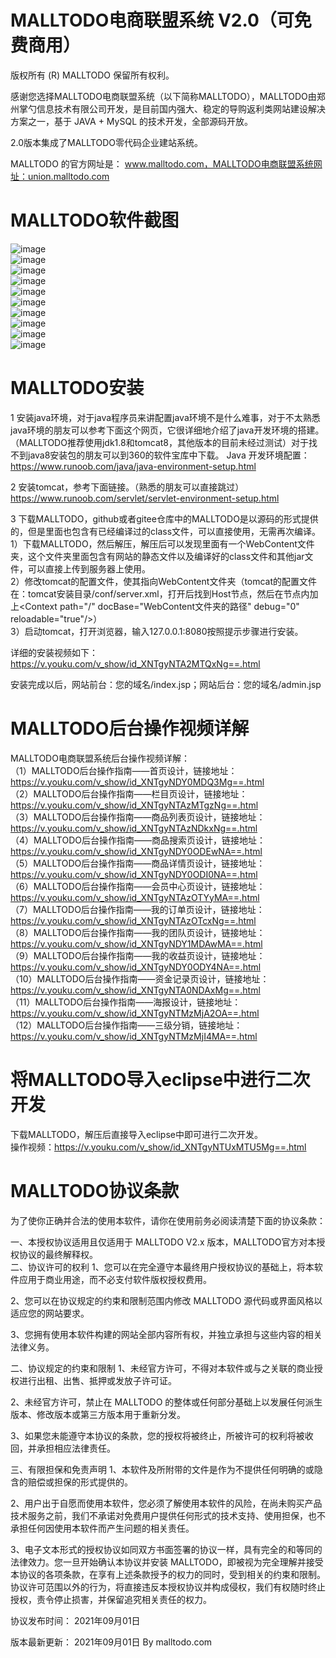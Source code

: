 # MALLTODO电商联盟系统 V2.0（可免费商用）
版权所有 (R) MALLTODO 保留所有权利。

感谢您选择MALLTODO电商联盟系统（以下简称MALLTODO），MALLTODO由郑州掌勺信息技术有限公司开发，是目前国内强大、稳定的导购返利类网站建设解决方案之一，基于 JAVA + MySQL 的技术开发，全部源码开放。

2.0版本集成了MALLTODO零代码企业建站系统。

MALLTODO 的官方网址是： www.malltodo.com，MALLTODO电商联盟系统网址：union.malltodo.com

# MALLTODO软件截图

![image](./readme_images/001.png)  
![image](./readme_images/002.png)  
![image](./readme_images/003.png)  
![image](./readme_images/004.png)  
![image](./readme_images/005.png)  
![image](./readme_images/006.png)  
![image](./readme_images/007.png)  
![image](./readme_images/008.png)  
![image](./readme_images/009.png)  
![image](./readme_images/010.jpg)  

# MALLTODO安装
1 安装java环境，对于java程序员来讲配置java环境不是什么难事，对于不太熟悉java环境的朋友可以参考下面这个网页，它很详细地介绍了java开发环境的搭建。（MALLTODO推荐使用jdk1.8和tomcat8，其他版本的目前未经过测试）对于找不到java8安装包的朋友可以到360的软件宝库中下载。
Java 开发环境配置：https://www.runoob.com/java/java-environment-setup.html

2 安装tomcat，参考下面链接。（熟悉的朋友可以直接跳过）
https://www.runoob.com/servlet/servlet-environment-setup.html

3 下载MALLTODO，github或者gitee仓库中的MALLTODO是以源码的形式提供的，但是里面也包含有已经编译过的class文件，可以直接使用，无需再次编译。  
1）下载MALLTODO，然后解压，解压后可以发现里面有一个WebContent文件夹，这个文件夹里面包含有网站的静态文件以及编译好的class文件和其他jar文件，可以直接上传到服务器上使用。  
2）修改tomcat的配置文件，使其指向WebContent文件夹（tomcat的配置文件在：tomcat安装目录/conf/server.xml，打开后找到Host节点，然后在节点内加上\<Context path="/" docBase="WebContent文件夹的路径" debug="0" reloadable="true"/>）  
3）启动tomcat，打开浏览器，输入127.0.0.1:8080按照提示步骤进行安装。

详细的安装视频如下：  
https://v.youku.com/v_show/id_XNTgyNTA2MTQxNg==.html

安装完成以后，网站前台：您的域名/index.jsp；网站后台：您的域名/admin.jsp  

# MALLTODO后台操作视频详解
MALLTODO电商联盟系统后台操作视频详解：  
（1）MALLTODO后台操作指南——首页设计，链接地址：https://v.youku.com/v_show/id_XNTgyNDY0MDQ3Mg==.html  
（2）MALLTODO后台操作指南——栏目页设计，链接地址：https://v.youku.com/v_show/id_XNTgyNTAzMTgzNg==.html  
（3）MALLTODO后台操作指南——商品列表页设计，链接地址：https://v.youku.com/v_show/id_XNTgyNTAzNDkxNg==.html  
（4）MALLTODO后台操作指南——商品搜索页设计，链接地址：https://v.youku.com/v_show/id_XNTgyNDY0ODEwNA==.html  
（5）MALLTODO后台操作指南——商品详情页设计，链接地址：https://v.youku.com/v_show/id_XNTgyNDY0ODI0NA==.html  
（6）MALLTODO后台操作指南——会员中心页设计，链接地址：https://v.youku.com/v_show/id_XNTgyNTAzOTYyMA==.html  
（7）MALLTODO后台操作指南——我的订单页设计，链接地址：https://v.youku.com/v_show/id_XNTgyNTAzOTcxNg==.html  
（8）MALLTODO后台操作指南——我的团队页设计，链接地址：https://v.youku.com/v_show/id_XNTgyNDY1MDAwMA==.html  
（9）MALLTODO后台操作指南——我的收益页设计，链接地址：https://v.youku.com/v_show/id_XNTgyNDY0ODY4NA==.html  
（10）MALLTODO后台操作指南——资金记录页设计，链接地址：https://v.youku.com/v_show/id_XNTgyNTA0NDAxMg==.html  
（11）MALLTODO后台操作指南——海报设计，链接地址：https://v.youku.com/v_show/id_XNTgyNTMzMjA2OA==.html  
（12）MALLTODO后台操作指南——三级分销，链接地址：https://v.youku.com/v_show/id_XNTgyNTMzMjI4MA==.html  

# 将MALLTODO导入eclipse中进行二次开发
下载MALLTODO，解压后直接导入eclipse中即可进行二次开发。  
操作视频：https://v.youku.com/v_show/id_XNTgyNTUxMTU5Mg==.html

# MALLTODO协议条款
为了使你正确并合法的使用本软件，请你在使用前务必阅读清楚下面的协议条款：

一、本授权协议适用且仅适用于 MALLTODO V2.x 版本，MALLTODO官方对本授权协议的最终解释权。  
二、协议许可的权利
1、您可以在完全遵守本最终用户授权协议的基础上，将本软件应用于商业用途，而不必支付软件版权授权费用。

2、您可以在协议规定的约束和限制范围内修改 MALLTODO 源代码或界面风格以适应您的网站要求。

3、您拥有使用本软件构建的网站全部内容所有权，并独立承担与这些内容的相关法律义务。

二、协议规定的约束和限制
1、未经官方许可，不得对本软件或与之关联的商业授权进行出租、出售、抵押或发放子许可证。

2、未经官方许可，禁止在 MALLTODO 的整体或任何部分基础上以发展任何派生版本、修改版本或第三方版本用于重新分发。

3、如果您未能遵守本协议的条款，您的授权将被终止，所被许可的权利将被收回，并承担相应法律责任。

三、有限担保和免责声明
1、本软件及所附带的文件是作为不提供任何明确的或隐含的赔偿或担保的形式提供的。

2、用户出于自愿而使用本软件，您必须了解使用本软件的风险，在尚未购买产品技术服务之前，我们不承诺对免费用户提供任何形式的技术支持、使用担保，也不承担任何因使用本软件而产生问题的相关责任。

3、电子文本形式的授权协议如同双方书面签署的协议一样，具有完全的和等同的法律效力。您一旦开始确认本协议并安装 MALLTODO，即被视为完全理解并接受本协议的各项条款，在享有上述条款授予的权力的同时，受到相关的约束和限制。协议许可范围以外的行为，将直接违反本授权协议并构成侵权，我们有权随时终止授权，责令停止损害，并保留追究相关责任的权力。

协议发布时间： 2021年09月01日

版本最新更新： 2021年09月01日 By malltodo.com
